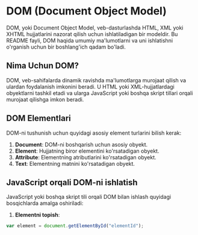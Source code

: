 # DOM (Document Object Model)

DOM, yoki Document Object Model, veb-dasturlashda HTML, XML yoki XHTML hujjatlarini nazorat qilish uchun ishlatiladigan bir modeldir. Bu README fayli, DOM haqida umumiy ma'lumotlarni va uni ishlatishni o'rganish uchun bir boshlang'ich qadam bo'ladi.

## Nima Uchun DOM?

DOM, veb-sahifalarda dinamik ravishda ma'lumotlarga murojaat qilish va ulardan foydalanish imkonini beradi. U HTML yoki XML-hujjatlardagi obyektlarni tashkil etadi va ularga JavaScript yoki boshqa skript tillari orqali murojaat qilishga imkon beradi.

## DOM Elementlari

DOM-ni tushunish uchun quyidagi asosiy element turlarini bilish kerak:

1. **Document**: DOM-ni boshqarish uchun asosiy obyekt.
2. **Element**: Hujjatning biror elementini ko'rsatadigan obyekt.
3. **Attribute**: Elementning atributlarini ko'rsatadigan obyekt.
4. **Text**: Elementning matnini ko'rsatadigan obyekt.

## JavaScript orqali DOM-ni ishlatish

JavaScript yoki boshqa skript tili orqali DOM bilan ishlash quyidagi bosqichlarda amalga oshiriladi:

1. **Elementni topish**:

```javascript
var element = document.getElementById("elementId");
```

